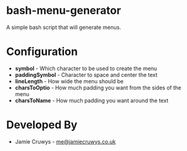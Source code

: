 bash-menu-generator
=================

A simple bash script that will generate menus.


Configuration
=================

- **symbol** - Which character to be used to create the menu
- **paddingSymbol** - Character to space and center the text
- **lineLength** - How wide the menu should be
- **charsToOptio** - How much padding you want from the sides of the menu
- **charsToName** - How much padding you want around the text


Developed By
=================

* Jamie Cruwys - <me@jamiecruwys.co.uk>
